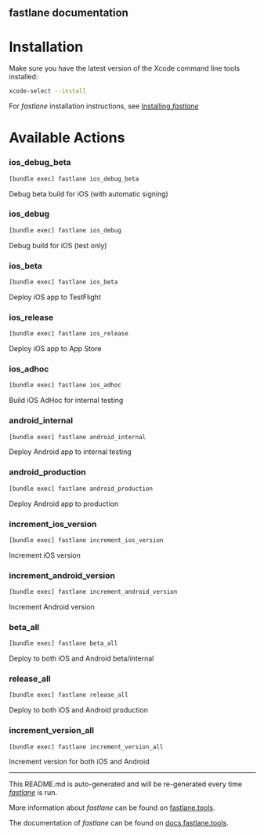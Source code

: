 fastlane documentation
----

# Installation

Make sure you have the latest version of the Xcode command line tools installed:

```sh
xcode-select --install
```

For _fastlane_ installation instructions, see [Installing _fastlane_](https://docs.fastlane.tools/#installing-fastlane)

# Available Actions

### ios_debug_beta

```sh
[bundle exec] fastlane ios_debug_beta
```

Debug beta build for iOS (with automatic signing)

### ios_debug

```sh
[bundle exec] fastlane ios_debug
```

Debug build for iOS (test only)

### ios_beta

```sh
[bundle exec] fastlane ios_beta
```

Deploy iOS app to TestFlight

### ios_release

```sh
[bundle exec] fastlane ios_release
```

Deploy iOS app to App Store

### ios_adhoc

```sh
[bundle exec] fastlane ios_adhoc
```

Build iOS AdHoc for internal testing

### android_internal

```sh
[bundle exec] fastlane android_internal
```

Deploy Android app to internal testing

### android_production

```sh
[bundle exec] fastlane android_production
```

Deploy Android app to production

### increment_ios_version

```sh
[bundle exec] fastlane increment_ios_version
```

Increment iOS version

### increment_android_version

```sh
[bundle exec] fastlane increment_android_version
```

Increment Android version

### beta_all

```sh
[bundle exec] fastlane beta_all
```

Deploy to both iOS and Android beta/internal

### release_all

```sh
[bundle exec] fastlane release_all
```

Deploy to both iOS and Android production

### increment_version_all

```sh
[bundle exec] fastlane increment_version_all
```

Increment version for both iOS and Android

----

This README.md is auto-generated and will be re-generated every time [_fastlane_](https://fastlane.tools) is run.

More information about _fastlane_ can be found on [fastlane.tools](https://fastlane.tools).

The documentation of _fastlane_ can be found on [docs.fastlane.tools](https://docs.fastlane.tools).
